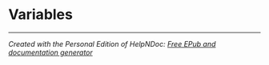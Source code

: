 # Variables


***
_Created with the Personal Edition of HelpNDoc: [Free EPub and documentation generator](<https://www.helpndoc.com>)_
